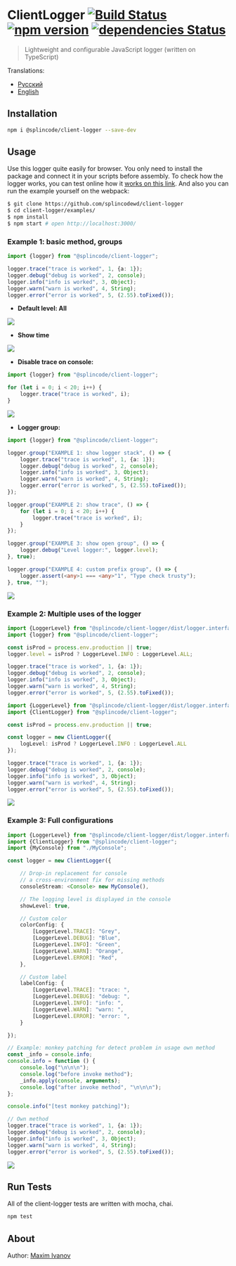 # ClientLogger [![Build Status](https://travis-ci.org/splincodewd/client-logger.svg?branch=master)](https://travis-ci.org/splincodewd/client-logger) [![npm version](https://badge.fury.io/js/%40splincode%2Fclient-logger.svg)](https://badge.fury.io/js/%40splincode%2Fclient-logger) [![dependencies Status](https://david-dm.org/splincodewd/client-logger/status.svg)](https://david-dm.org/splincodewd/client-logger)

> Lightweight and configurable JavaScript logger (written on TypeScript)

Translations:
- [Русский](https://github.com/splincodewd/client-logger/blob/master/README-ru.md)
- [English](https://github.com/splincodewd/client-logger/blob/master/README.md)

## Installation

```bash
npm i @splincode/client-logger --save-dev
```

## Usage

Use this logger quite easily for browser. You only need to install the package and connect it in your scripts before assembly. 
To check how the logger works, you can test online 
how it [works on this link](http://requirebin.com/?gist=a4b2a1b162037b736deaf0cbb2e886f8). 
And also you can run the example yourself on the webpack:

```bash
$ git clone https://github.com/splincodewd/client-logger 
$ cd client-logger/examples/
$ npm install
$ npm start # open http://localhost:3000/
```

### Example 1: basic method, groups

```typescript
import {logger} from "@splincode/client-logger";

logger.trace("trace is worked", 1, {a: 1});
logger.debug("debug is worked", 2, console);
logger.info("info is worked", 3, Object);
logger.warn("warn is worked", 4, String);
logger.error("error is worked", 5, (2.55).toFixed());
```

* **Default level: All**

![](https://habrastorage.org/webt/uj/ng/dw/ujngdwq-wngbjkzrbmlz_fb2sos.png)

* **Show time**

![](https://habrastorage.org/webt/1i/lj/rh/1iljrhzeiw_3mvbaji5gcx2adnm.gif)

* **Disable trace on console:**

```typescript
import {logger} from "@splincode/client-logger";

for (let i = 0; i < 20; i++) {
    logger.trace("trace is worked", i);
}
```

![](https://habrastorage.org/webt/un/fl/81/unfl81h_wjnltr184of-vx1skio.gif)

* **Logger group:**

```typescript
import {logger} from "@splincode/client-logger";

logger.group("EXAMPLE 1: show logger stack", () => {
    logger.trace("trace is worked", 1, {a: 1});
    logger.debug("debug is worked", 2, console);
    logger.info("info is worked", 3, Object);
    logger.warn("warn is worked", 4, String);
    logger.error("error is worked", 5, (2.55).toFixed());
});

logger.group("EXAMPLE 2: show trace", () => {
    for (let i = 0; i < 20; i++) {
        logger.trace("trace is worked", i);
    }
});

logger.group("EXAMPLE 3: show open group", () => {
    logger.debug("Level logger:", logger.level);
}, true);

logger.group("EXAMPLE 4: custom prefix group", () => {
    logger.assert(<any>1 === <any>"1", "Type check trusty");
}, true, "");
```

![](https://habrastorage.org/webt/sd/fd/zg/sdfdzgxtymqfrykubfkd3cu9xws.png)

### Example 2: Multiple uses of the logger

```typescript
import {LoggerLevel} from "@splincode/client-logger/dist/logger.interfaces";
import {logger} from "@splincode/client-logger";

const isProd = process.env.production || true;
logger.level = isProd ? LoggerLevel.INFO : LoggerLevel.ALL;

logger.trace("trace is worked", 1, {a: 1});
logger.debug("debug is worked", 2, console);
logger.info("info is worked", 3, Object);
logger.warn("warn is worked", 4, String);
logger.error("error is worked", 5, (2.55).toFixed());
```

```typescript
import {LoggerLevel} from "@splincode/client-logger/dist/logger.interfaces";
import {ClientLogger} from "@splincode/client-logger";

const isProd = process.env.production || true;

const logger = new ClientLogger({
    logLevel: isProd ? LoggerLevel.INFO : LoggerLevel.ALL
});

logger.trace("trace is worked", 1, {a: 1});
logger.debug("debug is worked", 2, console);
logger.info("info is worked", 3, Object);
logger.warn("warn is worked", 4, String);
logger.error("error is worked", 5, (2.55).toFixed());
```

![](https://habrastorage.org/webt/63/er/en/63erenncr7taxfg8gl7jqmjcjr8.png)

### Example 3: Full configurations

```typescript
import {LoggerLevel} from "@splincode/client-logger/dist/logger.interfaces";
import {ClientLogger} from "@splincode/client-logger";
import {MyConsole} from "./MyConsole";

const logger = new ClientLogger({

    // Drop-in replacement for console
    // a cross-environment fix for missing methods
    consoleStream: <Console> new MyConsole(),

    // The logging level is displayed in the console
    showLevel: true,

    // Custom color
    colorConfig: {
        [LoggerLevel.TRACE]: "Grey",
        [LoggerLevel.DEBUG]: "Blue",
        [LoggerLevel.INFO]: "Green",
        [LoggerLevel.WARN]: "Orange",
        [LoggerLevel.ERROR]: "Red",
    },

    // Custom label
    labelConfig: {
        [LoggerLevel.TRACE]: "trace: ",
        [LoggerLevel.DEBUG]: "debug: ",
        [LoggerLevel.INFO]: "info: ",
        [LoggerLevel.WARN]: "warn: ",
        [LoggerLevel.ERROR]: "error: ",
    }

});

// Example: monkey patching for detect problem in usage own method
const _info = console.info;
console.info = function () {
    console.log("\n\n\n");
    console.log("before invoke method");
    _info.apply(console, arguments);
    console.log("after invoke method", "\n\n\n");
};

console.info("[test monkey patching]");

// Own method
logger.trace("trace is worked", 1, {a: 1});
logger.debug("debug is worked", 2, console);
logger.info("info is worked", 3, Object);
logger.warn("warn is worked", 4, String);
logger.error("error is worked", 5, (2.55).toFixed());
```

![](https://habrastorage.org/webt/-5/we/y7/-5wey7fsz_d9bumai6zxn_ujkv8.png)

## Run Tests
All of the client-logger tests are written with mocha, chai.

```bash
npm test
```

## About

Author: [Maxim Ivanov](https://github.com/splincode) <br>
